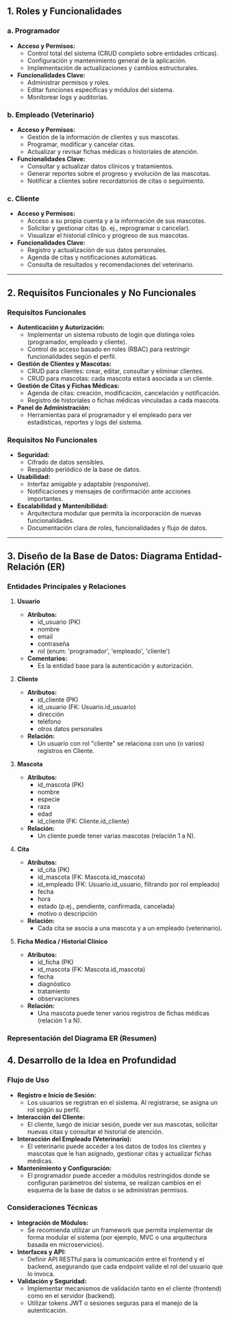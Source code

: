 ## **1\. Roles y Funcionalidades**

### **a. Programador**

* **Acceso y Permisos:**  
  * Control total del sistema (CRUD completo sobre entidades críticas).  
  * Configuración y mantenimiento general de la aplicación.  
  * Implementación de actualizaciones y cambios estructurales.  
* **Funcionalidades Clave:**  
  * Administrar permisos y roles.  
  * Editar funciones específicas y módulos del sistema.  
  * Monitorear logs y auditorías.

### **b. Empleado (Veterinario)**

* **Acceso y Permisos:**  
  * Gestión de la información de clientes y sus mascotas.  
  * Programar, modificar y cancelar citas.  
  * Actualizar y revisar fichas médicas o historiales de atención.  
* **Funcionalidades Clave:**  
  * Consultar y actualizar datos clínicos y tratamientos.  
  * Generar reportes sobre el progreso y evolución de las mascotas.  
  * Notificar a clientes sobre recordatorios de citas o seguimiento.

### **c. Cliente**

* **Acceso y Permisos:**  
  * Acceso a su propia cuenta y a la información de sus mascotas.  
  * Solicitar y gestionar citas (p. ej., reprogramar o cancelar).  
  * Visualizar el historial clínico y progreso de sus mascotas.  
* **Funcionalidades Clave:**  
  * Registro y actualización de sus datos personales.  
  * Agenda de citas y notificaciones automáticas.  
  * Consulta de resultados y recomendaciones del veterinario.

---

## **2\. Requisitos Funcionales y No Funcionales**

### **Requisitos Funcionales**

* **Autenticación y Autorización:**  
  * Implementar un sistema robusto de login que distinga roles (programador, empleado y cliente).  
  * Control de acceso basado en roles (RBAC) para restringir funcionalidades según el perfil.  
* **Gestión de Clientes y Mascotas:**  
  * CRUD para clientes: crear, editar, consultar y eliminar clientes.  
  * CRUD para mascotas: cada mascota estará asociada a un cliente.  
* **Gestión de Citas y Fichas Médicas:**  
  * Agenda de citas: creación, modificación, cancelación y notificación.  
  * Registro de historiales o fichas médicas vinculadas a cada mascota.  
* **Panel de Administración:**  
  * Herramientas para el programador y el empleado para ver estadísticas, reportes y logs del sistema.

### **Requisitos No Funcionales**

* **Seguridad:**  
  * Cifrado de datos sensibles.  
  * Respaldo periódico de la base de datos.  
* **Usabilidad:**  
  * Interfaz amigable y adaptable (responsive).  
  * Notificaciones y mensajes de confirmación ante acciones importantes.  
* **Escalabilidad y Mantenibilidad:**  
  * Arquitectura modular que permita la incorporación de nuevas funcionalidades.  
  * Documentación clara de roles, funcionalidades y flujo de datos.

---

## **3\. Diseño de la Base de Datos: Diagrama Entidad-Relación (ER)**

### **Entidades Principales y Relaciones**

1. **Usuario**

   * **Atributos:**  
     * id\_usuario (PK)  
     * nombre  
     * email  
     * contraseña  
     * rol (enum: 'programador', 'empleado', 'cliente')  
   * **Comentarios:**  
     * Es la entidad base para la autenticación y autorización.  
2. **Cliente**

   * **Atributos:**  
     * id\_cliente (PK)  
     * id\_usuario (FK: Usuario.id\_usuario)  
     * dirección  
     * teléfono  
     * otros datos personales  
   * **Relación:**  
     * Un usuario con rol "cliente" se relaciona con uno (o varios) registros en Cliente.  
3. **Mascota**

   * **Atributos:**  
     * id\_mascota (PK)  
     * nombre  
     * especie  
     * raza  
     * edad  
     * id\_cliente (FK: Cliente.id\_cliente)  
   * **Relación:**  
     * Un cliente puede tener varias mascotas (relación 1 a N).  
4. **Cita**

   * **Atributos:**  
     * id\_cita (PK)  
     * id\_mascota (FK: Mascota.id\_mascota)  
     * id\_empleado (FK: Usuario.id\_usuario, filtrando por rol empleado)  
     * fecha  
     * hora  
     * estado (p.ej., pendiente, confirmada, cancelada)  
     * motivo o descripción  
   * **Relación:**  
     * Cada cita se asocia a una mascota y a un empleado (veterinario).  
5. **Ficha Médica / Historial Clínico**

   * **Atributos:**  
     * id\_ficha (PK)  
     * id\_mascota (FK: Mascota.id\_mascota)  
     * fecha  
     * diagnóstico  
     * tratamiento  
     * observaciones  
   * **Relación:**  
     * Una mascota puede tener varios registros de fichas médicas (relación 1 a N).

### **Representación del Diagrama ER (Resumen)**



## **4\. Desarrollo de la Idea en Profundidad**

### **Flujo de Uso**

* **Registro e Inicio de Sesión:**  
  * Los usuarios se registran en el sistema. Al registrarse, se asigna un rol según su perfil.  
* **Interacción del Cliente:**  
  * El cliente, luego de iniciar sesión, puede ver sus mascotas, solicitar nuevas citas y consultar el historial de atención.  
* **Interacción del Empleado (Veterinario):**  
  * El veterinario puede acceder a los datos de todos los clientes y mascotas que le han asignado, gestionar citas y actualizar fichas médicas.  
* **Mantenimiento y Configuración:**  
  * El programador puede acceder a módulos restringidos donde se configuran parámetros del sistema, se realizan cambios en el esquema de la base de datos o se administran permisos.

### **Consideraciones Técnicas**

* **Integración de Módulos:**  
  * Se recomienda utilizar un framework que permita implementar de forma modular el sistema (por ejemplo, MVC o una arquitectura basada en microservicios).  
* **Interfaces y API:**  
  * Definir API RESTful para la comunicación entre el frontend y el backend, asegurando que cada endpoint valide el rol del usuario que lo invoca.  
* **Validación y Seguridad:**  
  * Implementar mecanismos de validación tanto en el cliente (frontend) como en el servidor (backend).  
  * Utilizar tokens JWT o sesiones seguras para el manejo de la autenticación.
